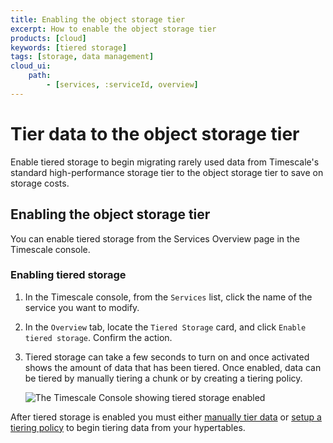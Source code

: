 ```yaml
---
title: Enabling the object storage tier
excerpt: How to enable the object storage tier
products: [cloud]
keywords: [tiered storage]
tags: [storage, data management]
cloud_ui:
    path:
        - [services, :serviceId, overview]
---
```


# Tier data to the object storage tier

Enable tiered storage to begin migrating rarely used data from Timescale's standard high-performance storage tier
to the object storage tier to save on storage costs. 

## Enabling the object storage tier

You can enable tiered storage from the Services Overview page in the Timescale
console. 

<Procedure>

### Enabling tiered storage

1.  In the Timescale console, from the `Services` list, click the name of
    the service you want to modify.
1.  In the `Overview` tab, locate the `Tiered Storage` card, and click
    `Enable tiered storage`. Confirm the action.
1.  Tiered storage can take a few seconds to turn on and once activated shows the amount of
    data that has been tiered. Once enabled, data can be tiered by manually tiering 
    a chunk or by creating a tiering policy.     

    <img class="main-content__illustration"
    src="https://assets.timescale.com/docs/images/enable-data-tiering-ga.png"
    width={1375} height={944}
    alt="The Timescale Console showing tiered storage enabled" />

</Procedure>

After tiered storage is enabled you must either [manually tier data][manual-tier-chunk] or [setup a tiering policy][creating-data-tiering-policy] 
to begin tiering data from your hypertables.


[manual-tier-chunk]: /use-timescale/:currentVersion:/data-tiering/manual-tier-chunk/
[creating-data-tiering-policy]: /use-timescale/:currentVersion:/data-tiering/creating-data-tiering-policy/
